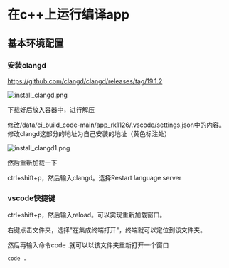 # 在c++上运行编译app

## 基本环境配置

### 安装clangd

https://github.com/clangd/clangd/releases/tag/19.1.2

![install_clangd.png](install_clangd.png)

下载好后放入容器中，进行解压

修改/data/ci_build_code-main/app_rk1126/.vscode/settings.json中的内容。
修改clangd这部分的地址为自己安装的地址（黄色标注处）

![install_clangd1.png](install_clangd1.png)

然后重新加载一下

ctrl+shift+p，然后输入clangd。选择Restart language server

### vscode快捷键

ctrl+shift+p，然后输入reload。可以实现重新加载窗口。

右键点击文件夹，选择"在集成终端打开"，终端就可以定位到该文件夹。

然后再输入命令code .就可以以该文件夹重新打开一个窗口

    code .

